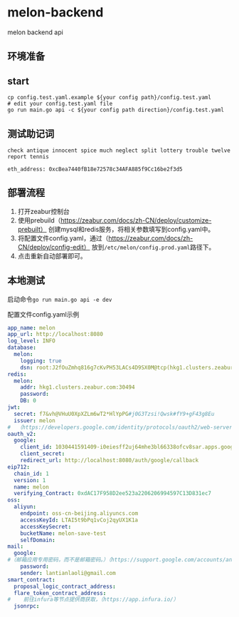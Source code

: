 # melon-backend
melon backend api

## 环境准备

## start
```shell
cp config.test.yaml.example ${your config path}/config.test.yaml
# edit your config.test.yaml file
go run main.go api -c ${your config path direction}/config.test.yaml
```

## 测试助记词

```cgo
check antique innocent spice much neglect split lottery trouble twelve report tennis

eth_address: 0xcBea7440fB18e72578c34AFA885f9Cc16be2f3d5
```


## 部署流程
1. 打开zeabur控制台
2. 使用prebuild（https://zeabur.com/docs/zh-CN/deploy/customize-prebuilt） 创建mysql和redis服务，将相关参数填写到config.yaml中。
3. 将配置文件config.yaml，通过（https://zeabur.com/docs/zh-CN/deploy/config-edit） 放到`/etc/melon/config.prod.yaml`路径下。
4. 点击重新自动部署即可。

## 本地测试
启动命令`go run main.go api -e dev`

配置文件config.yaml示例
```yaml
app_name: melon
app_url: http://localhost:8080
log_level: INFO
database:
  melon:
    logging: true
    dsn: root:J2fOuZmhq816g7cKvPH53LACs4D9SX0M@tcp(hkg1.clusters.zeabur.com:30642)/zeabur?parseTime=true
redis:
  melon:
    addr: hkg1.clusters.zeabur.com:30494
    password:
    DB: 0
jwt:
  secret: f7&vh@VHuU0XpXZLm6wT2*HlYpPG#j0G3Tzsi!Qwsk#fY9+gF43g8Eu
  issuer: melon
#  （https://developers.google.com/identity/protocols/oauth2/web-server?hl=zh-cn）
oauth_v2: 
  google:
    client_id: 1030441591409-i0eiesff2uj64mhe3bl66338ofcv8sar.apps.googleusercontent.com
    client_secret: 
    redirect_url: http://localhost:8080/auth/google/callback
eip712:
  chain_id: 1
  version: 1
  name: melon
  verifying_Contract: 0xdAC17F958D2ee523a2206206994597C13D831ec7
oss:
  aliyun:
    endpoint: oss-cn-beijing.aliyuncs.com
    accessKeyId: LTAI5t9bPq1vCoj2qyUX1K1a
    accessKeySecret:
    bucketName: melon-save-test
    selfDomain:
mail:
  google:
#（邮箱应用专用密码，而不是邮箱密码。）（https://support.google.com/accounts/answer/6103523?sjid=7624534582211851258-AP）
    password:                      
    sender: lantianlaoli@gmail.com
smart_contract:
  proposal_logic_contract_address:
  flare_token_contract_address:
#    前往infura等节点提供商获取，（https://app.infura.io/）
  jsonrpc:
```